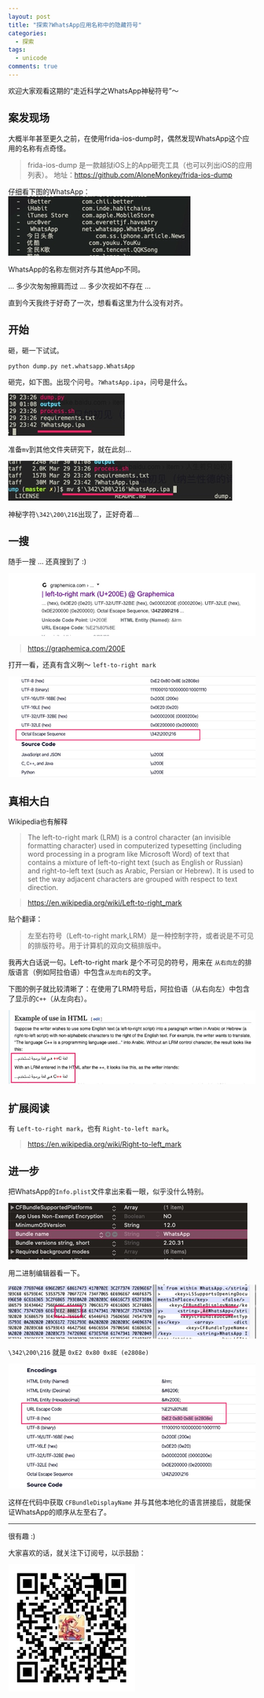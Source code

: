 ```yaml
---
layout: post
title: "探索?WhatsApp应用名称中的隐藏符号"
categories:
  - 探索
tags:
  - unicode
comments: true
---
```


欢迎大家观看这期的“走近科学之WhatsApp神秘符号”～

<!-- more -->


## 案发现场

大概半年甚至更久之前，在使用frida-ios-dump时，偶然发现WhatsApp这个应用的名称有点奇怪。

> frida-ios-dump 是一款越狱iOS上的App砸壳工具（也可以列出iOS的应用列表）。
> 地址：https://github.com/AloneMonkey/frida-ios-dump

仔细看下图的WhatsApp：
![](/media/15855012198617.jpg)

WhatsApp的名称左侧对齐与其他App不同。

... 多少次匆匆擦肩而过 ... 多少次视如不存在 ...

直到今天我终于好奇了一次，想看看这里为什么没有对齐。


## 开始

砸，砸一下试试。

```
python dump.py net.whatsapp.WhatsApp
```

砸完，如下图。出现个问号。`?WhatsApp.ipa`，问号是什么。

![](/media/15855017374127.jpg)

准备`mv`到其他文件夹研究下，就在此刻...

![](/media/15855018704881.jpg)

神秘字符`\342\200\216`出现了，正好奇着...

## 一搜

随手一搜 ... 还真搜到了 :)

![](/media/15855020124999.jpg)

> https://graphemica.com/200E

打开一看，还真有含义咧～ `left-to-right mark` 

![](/media/15855021218820.jpg)

## 真相大白

Wikipedia也有解释

> The left-to-right mark (LRM) is a control character (an invisible formatting character) used in computerized typesetting (including word processing in a program like Microsoft Word) of text that contains a mixture of left-to-right text (such as English or Russian) and right-to-left text (such as Arabic, Persian or Hebrew). It is used to set the way adjacent characters are grouped with respect to text direction.

> https://en.wikipedia.org/wiki/Left-to-right_mark

贴个翻译：

> 左至右符号（Left-to-right mark,LRM）是一种控制字符，或者说是不可见的排版符号。用于计算机的双向文稿排版中。

我再大白话说一句。Left-to-right mark 是个不可见的符号，用来在 `从右向左`的排版语言（例如阿拉伯语）中包含`从左向右`的文字。

下图的例子就比较清晰了：在使用了LRM符号后，阿拉伯语（从右向左）中包含了显示的`C++`（从左向右）。

![](/media/15855024011241.jpg)


## 扩展阅读

有 `Left-to-right mark`，也有 `Right-to-left mark`。

> https://en.wikipedia.org/wiki/Right-to-left_mark


## 进一步

把WhatsApp的`Info.plist`文件拿出来看一眼，似乎没什么特别。

![](/media/15855026225466.jpg)

用二进制编辑器看一下。

![](/media/15855027112567.jpg)

`\342\200\216` 就是 `0xE2 0x80 0x8E (e2808e)`

![](/media/15855027969727.jpg)


这样在代码中获取 `CFBundleDisplayName` 并与其他本地化的语言拼接后，就能保证WhatsApp的顺序从左至右了。

---

很有趣 :)

大家喜欢的话，就关注下订阅号，以示鼓励：

![](/images/fun.jpg)